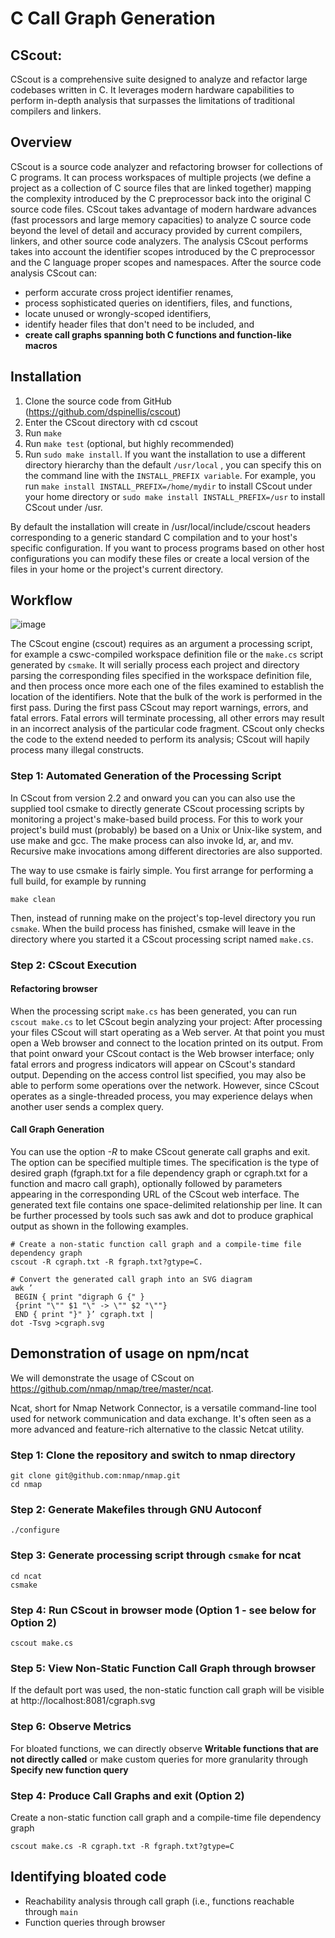 # C Call Graph Generation

## CScout:

CScout is a comprehensive suite designed to analyze and refactor large codebases written in C. It leverages modern hardware capabilities to perform in-depth analysis that surpasses the limitations of traditional compilers and linkers.

## Overview

CScout is a source code analyzer and refactoring browser for collections of C programs. It can process workspaces of multiple projects (we define a project as a collection of C source files that are linked together) mapping the complexity introduced by the C preprocessor back into the original C source code files. CScout takes advantage of modern hardware advances (fast processors and large memory capacities) to analyze C source code beyond the level of detail and accuracy provided by current compilers, linkers, and other source code analyzers. The analysis CScout performs takes into account the identifier scopes introduced by the C preprocessor and the C language proper scopes and namespaces. After the source code analysis CScout can:

  - perform accurate cross project identifier renames,
  - process sophisticated queries on identifiers, files, and functions,
  - locate unused or wrongly-scoped identifiers,
  - identify header files that don't need to be included, and
  - **create call graphs spanning both C functions and function-like macros**

## Installation

   1.  Clone the source code from GitHub (https://github.com/dspinellis/cscout)
   2.  Enter the CScout directory with cd cscout
   3.  Run `make`
   4.  Run `make test` (optional, but highly recommended)
   5.  Run `sudo make install`. If you want the installation to use a different directory hierarchy than the default `/usr/local`
    , you can specify this on the command line with the `INSTALL_PREFIX variable`. For example, you run `make install INSTALL_PREFIX=/home/mydir` to install CScout under your home directory or `sudo make install INSTALL_PREFIX=/usr` to install CScout under /usr. 

By default the installation will create in /usr/local/include/cscout headers corresponding to a generic standard C compilation and to your host's specific configuration. If you want to process programs based on other host configurations you can modify these files or create a local version of the files in your home or the project's current directory. 

## Workflow

![image](https://github.com/rafailagln/demoSecOPERA/assets/61935258/121e3788-2672-4920-8103-6fee3a41dcc2)


The CScout engine (cscout) requires as an argument a processing script, for example a cswc-compiled workspace definition file or the `make.cs` script generated by `csmake`. It will serially process each project and directory parsing the corresponding files specified in the workspace definition file, and then process once more each one of the files examined to establish the location of the identifiers. Note that the bulk of the work is performed in the first pass. During the first pass CScout may report warnings, errors, and fatal errors. Fatal errors will terminate processing, all other errors may result in an incorrect analysis of the particular code fragment. CScout only checks the code to the extend needed to perform its analysis; CScout will hapily process many illegal constructs.

### Step 1: Automated Generation of the Processing Script
In CScout from version 2.2 and onward you can you can also use the supplied tool csmake to directly generate CScout processing scripts by monitoring a project's make-based build process. For this to work your project's build must (probably) be based on a Unix or Unix-like system, and use make and gcc. The make process can also invoke ld, ar, and mv. Recursive make invocations among different directories are also supported.

The way to use csmake is fairly simple. You first arrange for performing a full build, for example by running

`make clean`

Then, instead of running make on the project's top-level directory you run `csmake`. When the build process has finished, csmake will leave in the directory where you started it a CScout processing script named `make.cs`.

### Step 2: CScout Execution

#### Refactoring browser
When the processing script `make.cs` has been generated, you can run `cscout make.cs` to let CScout begin analyzing your project:
After processing your files CScout will start operating as a Web server. At that point you must open a Web browser and connect to the location printed on its output. From that point onward your CScout contact is the Web browser interface; only fatal errors and progress indicators will appear on CScout's standard output. Depending on the access control list specified, you may also be able to perform some operations over the network. However, since CScout operates as a single-threaded process, you may experience delays when another user sends a complex query.

#### Call Graph Generation
You can use the option *-R* to make CScout generate call graphs and exit. The option can be specified multiple times. The specification is the type of desired graph (fgraph.txt for a file dependency graph or cgraph.txt for a function and macro call graph), optionally followed by parameters appearing in the corresponding URL of the CScout web interface. The generated text file contains one space-delimited relationship per line. It can be further processed by tools such sas awk and dot to produce graphical output as shown in the following examples.
```
# Create a non-static function call graph and a compile-time file dependency graph
cscout -R cgraph.txt -R fgraph.txt?gtype=C.
```
```
# Convert the generated call graph into an SVG diagram
awk ’
 BEGIN { print "digraph G {" }
 {print "\"" $1 "\" -> \"" $2 "\""}
 END { print "}" }’ cgraph.txt |
dot -Tsvg >cgraph.svg
```

## Demonstration of usage on npm/ncat
We will demonstrate the usage of CScout on https://github.com/nmap/nmap/tree/master/ncat.

Ncat, short for Nmap Network Connector, is a versatile command-line tool used for network communication and data exchange. It's often seen as a more advanced and feature-rich alternative to the classic Netcat utility.

### Step 1: Clone the repository and switch to nmap directory
```
git clone git@github.com:nmap/nmap.git
cd nmap
```

### Step 2: Generate Makefiles through GNU Autoconf
```
./configure
```
### Step 3: Generate processing script through `csmake` for ncat 
```
cd ncat
csmake 
```
### Step 4: Run CScout in browser mode (Option 1 - see below for Option 2)
```
cscout make.cs
```
### Step 5: View Non-Static Function Call Graph through browser
If the default port was used, the non-static function call graph will be visible at http://localhost:8081/cgraph.svg

### Step 6: Observe Metrics
For bloated functions, we can directly observe **Writable functions that are not directly called** or make custom queries for more granularity through **Specify new function query**



### Step 4: Produce Call Graphs and exit (Option 2)
Create a non-static function call graph and a compile-time file dependency graph
```
cscout make.cs -R cgraph.txt -R fgraph.txt?gtype=C
```
## Identifying bloated code
-  Reachability analysis through call graph (i.e., functions reachable through `main`
-  Function queries through browser










